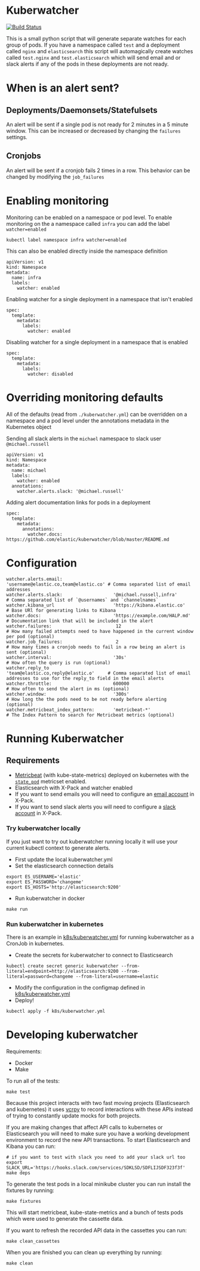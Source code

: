 # Kuberwatcher

[![Build Status](https://img.shields.io/jenkins/s/https/devops-ci.elastic.co/job/elastic+kuberwatcher+master.svg)](https://devops-ci.elastic.co/job/elastic+kuberwatcher+master/)

This is a small python script that will generate separate watches for each group of pods.
If you have a namespace called `test` and a deployment called `nginx` and `elasticsearch` this script will automagically create watches called `test.nginx` and `test.elasticsearch` which will send email and or slack alerts if any of the pods in these deployments are not ready. 

# When is an alert sent?

## Deployments/Daemonsets/Statefulsets

An alert will be sent if a single pod is not ready for 2 minutes in a 5 minute window. This can be increased or decreased by changing the `failures` settings.

## Cronjobs

An alert will be sent if a cronjob fails 2 times in a row. This behavior can be changed by modifying the `job_failures`


# Enabling monitoring

Monitoring can be enabled on a namespace or pod level. To enable monitoring on the a namespace called `infra` you can add the label `watcher=enabled`
```
kubectl label namespace infra watcher=enabled
```
This can also be enabled directly inside the namespace definition
```
apiVersion: v1
kind: Namespace
metadata:
  name: infra
  labels:
    watcher: enabled
```

Enabling watcher for a single deployment in a namespace that isn't enabled
```
spec:
  template:
    metadata:
      labels:
        watcher: enabled
```

Disabling watcher for a single deployment in a namespace that is enabled
```
spec:
  template:
    metadata:
      labels:
        watcher: disabled
```

# Overriding monitoring defaults

All of the defaults (read from `./kuberwatcher.yml`) can be overridden on a namespace and a pod level under the annotations metadata in the Kubernetes object

Sending all slack alerts in the `michael` namespace to slack user `@michael.russell`

```
apiVersion: v1
kind: Namespace
metadata:
  name: michael
  labels:
    watcher: enabled
  annotations:
    watcher.alerts.slack: '@michael.russell'
```

Adding alert documentation links for pods in a deployment
```
spec:
  template:
    metadata:
      annotations:
        watcher.docs: https://github.com/elastic/kuberwatcher/blob/master/README.md
```


# Configuration

```
watcher.alerts.email:                   'username@elastic.co,team@elastic.co' # Comma separated list of email addresses
watcher.alerts.slack:                   '@michael.russell,infra'              # Comma separated list of `@usernames` and `channelnames`
watcher.kibana_url                      'https://kibana.elastic.co'           # Base URl for generating links to Kibana
watcher.docs:                           'https://example.com/HALP.md'         # Documentation link that will be included in the alert
watcher.failures:                        12                                   # How many failed attempts need to have happened in the current window per pod (optional)
watcher.job_failures:                    2                                    # How many times a cronjob needs to fail in a row being an alert is sent (optional)
watcher.interval:                       '30s'                                 # How often the query is run (optional)
watcher.reply_to                        'team@elastic.co,reply@elastic.o'     # Comma separated list of email addresses to use for the reply_to field in the email alerts
watcher.throttle:                       600000                                # How often to send the alert in ms (optional)
watcher.window:                         '300s'                                # How long the the pods need to be not ready before alerting (optional)
watcher.metricbeat_index_pattern:       'metricbeat-*'                        # The Index Pattern to search for Metricbeat metrics (optional)
```

# Running Kuberwatcher

## Requirements

* [Metricbeat](https://www.elastic.co/guide/en/beats/metricbeat/current/running-on-kubernetes.html) (with kube-state-metrics) deployed on kubernetes with the [`state_pod`](https://www.elastic.co/guide/en/beats/metricbeat/current/metricbeat-metricset-kubernetes-state_pod.html) metricset enabled.
* Elasticsearch with X-Pack and watcher enabled
* If you want to send emails you will need to configure an [email account](https://www.elastic.co/guide/en/elastic-stack-overview/current/actions-email.html#configuring-email) in X-Pack.
* If you want to send slack alerts you will need to configure a [slack account](https://www.elastic.co/guide/en/elastic-stack-overview/current/actions-slack.html#configuring-slack) in X-Pack.

### Try kuberwatcher locally

If you just want to try out kuberwatcher running locally it will use your current kubectl context to generate alerts. 

* First update the local kuberwatcher.yml
* Set the elasticsearch connection details
```
export ES_USERNAME='elastic'
export ES_PASSWORD='changeme'
export ES_HOSTS='http://elasticsearch:9200'
```
* Run kuberwatcher in docker
```
make run
```

### Run kuberwatcher in kubernetes

There is an example in [k8s/kuberwatcher.yml](./k8s/kuberwatcher.yml) for running kuberwatcher as a CronJob in kubernetes.

* Create the secrets for kuberwatcher to connect to Elasticsearch
```
kubectl create secret generic kuberwatcher --from-literal=endpoint=http://elasticsearch:9200 --from-literal=password=changeme --from-literal=username=elastic
```
* Modify the configuration in the configmap defined in [k8s/kuberwatcher.yml](./k8s/kuberwatcher.yml)
* Deploy!
```
kubectl apply -f k8s/kuberwatcher.yml
```

# Developing kuberwatcher

Requirements:
* Docker
* Make

To run all of the tests:
```
make test
```

Because this project interacts with two fast moving projects (Elasticsearch and kubernetes) it uses [vcrpy](http://vcrpy.readthedocs.io/en/latest/usage.html) to record interactions with these APIs instead of trying to constantly update mocks for both projects.

If you are making changes that affect API calls to kubernetes or Elasticsearch you will need to make sure you have a working development environment to record the new API transactions. To start Elasticsearch and Kibana you can run:
```
# if you want to test with slack you need to add your slack url too
export SLACK_URL='https://hooks.slack.com/services/SDKLSD/SDFLIJSDF323f3f'
make deps
```

To generate the test pods in a local minikube cluster you can run install the fixtures by running:

```
make fixtures
```
This will start metricbeat, kube-state-metrics and a bunch of tests pods which were used to generate the cassette data.

If you want to refresh the recorded API data in the cassettes you can run:

```
make clean_cassettes
```

When you are finished you can clean up everything by running:

```
make clean
```
